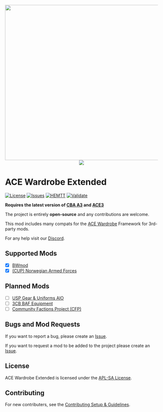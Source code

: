 <p align="center">
    <img src="https://github.com/CVO-Org/ace-wardrobe-extended/blob/main/img/workshop_2048_1024.png" width="512">
    </br>
    <a href="https://steamcommunity.com/sharedfiles/filedetails/?id=3595979374"><img src="https://img.shields.io/steam/subscriptions/3595979374?style=for-the-badge&logo=steam&label=Steam%20Workshop&color=%23690000"></a>
</p>

# ACE Wardrobe Extended

[![License](https://img.shields.io/badge/License-APLSA-red?style=flat-square)](https://github.com/CVO-Org/ace-wardrobe-extended/blob/main/LICENSE)
[![Issues](https://img.shields.io/github/issues-raw/OverlordZorn/ace-wardrobe-extended.svg?style=flat-square&label=Issues)](https://github.com/CVO-Org/ace-wardrobe-extended/issues)
[![HEMTT](https://img.shields.io/github/actions/workflow/status/OverlordZorn/ace-wardrobe-extended/hemtt.yml?style=flat-square&label=HEMTT)](https://github.com/CVO-Org/ace-wardrobe-extended/actions/workflows/hemtt.yml)
[![Validate](https://img.shields.io/github/actions/workflow/status/OverlordZorn/ace-wardrobe-extended/validate.yml?style=flat-square&label=Validate)](https://github.com/CVO-Org/ace-wardrobe-extended/actions/workflows/validate.yml)

**Requires the latest version of [CBA A3](https://github.com/CBATeam/CBA_A3/releases/latest) and [ACE3](https://github.com/acemod/ACE3/releases/latest)**

The project is entirely **open-source** and any contributions are welcome.

This mod includes many compats for the [ACE Wardrobe](https://ace3.acemod.org/wiki/framework/wardrobe-framework) Framework for 3rd-party mods.

For any help visit our [Discord](https://discord.gg/cQ7dSwRcVd).

## Supported Mods

- [X] [BWmod](https://steamcommunity.com/sharedfiles/filedetails/?id=1200127537)
- [x] [(CUP) Norwegian Armed Forces](https://steamcommunity.com/sharedfiles/filedetails/?id=3333292879)

## Planned Mods

- [ ] [USP Gear & Uniforms AIO](https://steamcommunity.com/sharedfiles/filedetails/?id=1795825073)
- [ ] [3CB BAF Equipment](https://steamcommunity.com/sharedfiles/filedetails/?id=893328083)
- [ ] [Community Factions Project (CFP)](https://steamcommunity.com/sharedfiles/filedetails/?id=1369691841)

## Bugs and Mod Requests

If you want to report a bug, please create an [Issue](https://github.com/CVO-Org/ace-wardrobe-extended/issues).

If you want to request a mod to be added to the project please create an [Issue](https://github.com/CVO-Org/ace-wardrobe-extended/issues).

## License

ACE Wardrobe Extended is licensed under the [APL-SA License](./LICENSE).

## Contributing

For new contributers, see the [Contributing Setup & Guidelines](./.github/CONTRIBUTING.md).

